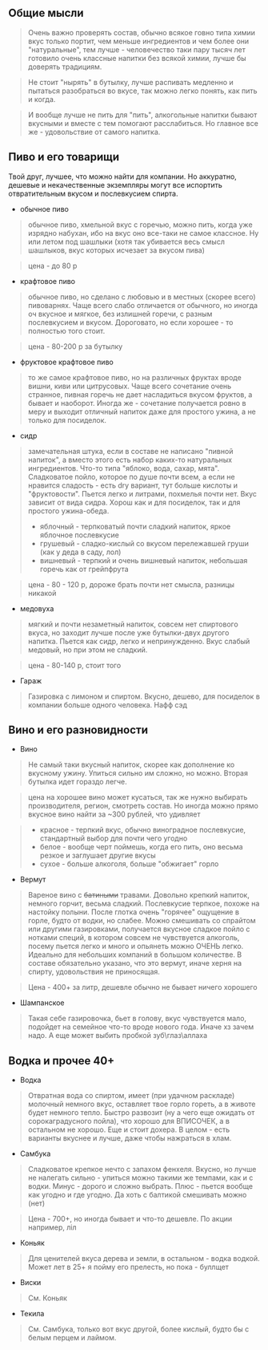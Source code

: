 ## Общие мысли
> Очень важно проверять состав, обычно всякое говно типа химии вкус только портит, чем меньше ингредиентов и чем более они "натуральные", тем лучше - человечество таки пару тысяч лет готовило очень классные напитки без всякой химии, лучше бы доверять традициям.

> Не стоит "нырять" в бутылку, лучше распивать медленно и пытаться разобраться во вкусе, так можно легко понять, как пить и когда.

> И вообще лучше не пить для "пить", алкогольные напитки бывают вкусными и вместе с тем помогают расслабиться. Но главное все же - удовольствие от самого напитка.




## Пиво и его товарищи 
Твой друг, лучшее, что можно найти для компании. Но аккуратно, дешевые и некачественные экземпляры могут все испортить отвратительным вкусом и послевкусием спирта.
* обычное пиво 
> обычное пиво, хмельной вкус с горечью, можно пить, когда уже изрядно набухан, ибо на вкус оно все-таки не самое классное. Ну или летом под шашлыки (хотя так убивается весь смысл шашлыков, вкус которых исчезает за вкусом пива)

> цена - до 80 р

* крафтовое пиво
> обычное пиво, но сделано с любовью и в местных (скорее всего) пивоварнях. Чаще всего слабо отличается от обычного, но иногда оч вкусное и мягкое, без излишней горечи, с разным послевкусием и вкусом. Дороговато, но если хорошее - то полностью того стоит.

> цена - 80-200 р за бутылку

* фруктовое крафтовое пиво
> то же самое крафтовое пиво, но на различных фруктах вроде вишни, киви или цитрусовых. Чаще всего сочетание очень странное, пивная горечь не дает насладиться вкусом фруктов, а бывает и наоборот. Иногда же - сочетание получается ровно в меру и выходит отличный напиток даже для простого ужина, а не только для посиделок.

* сидр
> замечательная штука, если в составе не написано "пивной напиток", а вместо этого есть набор каких-то натуральных ингредиентов. Что-то типа "яблоко, вода, сахар, мята". Сладковатое пойло, которое по душе почти всем, а если не нравится сладость - есть dry вариант, тут больше кислоты и "фруктовости". Пьется легко и литрами, похмелья почти нет. Вкус зависит от вида сидра. Хорош как и для посиделок, так и для простого ужина-обеда.
> + яблочный - терпковатый почти сладкий напиток, яркое яблочное послевкусие
> + грушевый - сладко-кислый со вкусом перележавшей груши (как у деда в саду, лол)
> + вишневый - терпкий и очень вишневый напиток, небольшая горечь как от грейпфрута

> цена - 80 - 120 р, дороже брать почти нет смысла, разницы никакой

* медовуха
> мягкий и почти незаметный напиток, совсем нет спиртового вкуса, но заходит лучше после уже бутылки-двух другого напитка. Пьется как сидр, легко и непринужденно. Вкус слабый медовый, но при этом не сладкий.

> цена - 80-140 р, стоит того

* Гараж
> Газировка с лимоном и спиртом. Вкусно, дешево, для посиделок в компании больше одного человека. Нафф сэд

## Вино и его разновидности

* Вино
> Не самый таки вкусный напиток, скорее как дополнение ко вкусному ужину. Упиться сильно им сложно, но можно. Вторая бутылка идет гораздо легче.

> цена на хорошее вино может кусаться, так же нужно выбирать производителя, регион, смотреть состав. Но иногда можно прямо вкусное вино найти за ~300 рублей, что удивляет

> + красное - терпкий вкус, обычно виноградное послевкусие, стандартный выбор для почти чего угодно
> + белое  - вообще черт поймешь, когда его пить, оно весьма резкое и заглушает другие вкусы
> + сухое - больше алкоголя, больше "обжигает" горло

* Вермут
> Вареное вино с <s>батиными</s> травами. Довольно крепкий напиток, немного горчит, весьма сладкий. Послевкусие терпкое, похоже на настойку полыни. После глотка очень "горячее" ощущение в горле, будто от водки, но слабее. Можно смешивать со спрайтом или другими газировками, получается вкусное сладкое пойло с нотками специй, в котором совсем не чувствуется алкоголь, посему пьется легко и много и опьянеть можно ОЧЕНЬ легко. Идеально для небольших компаний в большом количестве. В составе обязательно указано, что это вермут, иначе херня на спирту, удовольствия не приносящая.

> Цена - 400+ за литр, дешевле обычно не бывает ничего хорошего

* Шампанское
> Такая себе газировочка, бьет в голову, вкус чувствуется мало, подойдет на семейное что-то вроде нового года. Иначе хз зачем надо. А еще может выбить пробкой зуб\глаз\аллаха


## Водка и прочее 40+
* Водка
> Отвратная вода со спиртом, имеет (при удачном раскладе) молочный немного вкус, оставляет твое горло гореть, а в животе будет немного тепло. Быстро развозит (ну а чего еще ожидать от сорокаградусного пойла), что хорошо для ВПИСОЧЕК, а в остальном не хорошо. Еще и стоит дохера. В целом - есть варианты вкуснее и лучше, даже чтобы нажраться в хлам. 

* Самбука
> Сладковатое крепкое нечто с запахом фенхеля. Вкусно, но лучше не налегать сильно - упиться можно такими же темпами, как и с водки. Минус - дорого и сложно выбрать. Плюс - пьется вообще как угодно и где угодно. Да хоть с балтикой смешивать можно (нет)

> Цена - 700+, но иногда бывает и что-то дешевле. По акции например, лiл

* Коньяк
> Для ценителей вкуса дерева и земли, в остальном - водка водкой. Может лет в 25+ я пойму его прелесть, но пока - буллщет

* Виски
> См. Коньяк

* Текила
> См. Самбука, только вот вкус другой, более кислый, будто бы с белым перцем и лаймом.
